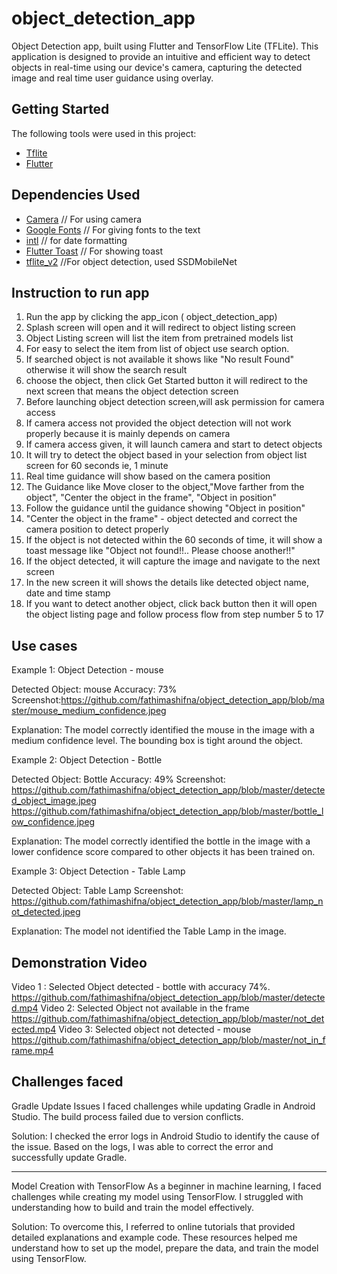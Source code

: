 # object_detection_app

Object Detection app, built using Flutter and TensorFlow Lite (TFLite). This application is designed to provide 
an intuitive and efficient way to detect objects in real-time using our device's camera, capturing the detected image
and real time user guidance using overlay.

## Getting Started

The following tools were used in this project:

- [Tflite](https://www.tensorflow.org/lite)
- [Flutter](https://flutter.dev/)

## Dependencies Used

- [Camera](https://pub.dev/packages/camera) // For using camera
- [Google Fonts](https://pub.dev/packages/google_fonts) // For giving fonts to the text
- [intl](https://pub.dev/packages/intl) // for date formatting
- [Flutter Toast](https://pub.dev/packages/fluttertoast) // For showing toast
- [tflite_v2](https://pub.dev/packages/tflite_v2) //For object detection, used SSDMobileNet 

## Instruction to run app

1. Run the app by clicking the app_icon ( object_detection_app)
2. Splash screen will open and it will redirect to object listing screen
3. Object Listing screen will list the item from pretrained models list
4. For easy to select the item from list of object use search option.
5. If searched object is not available it shows like "No result Found" otherwise it will show the search result
6. choose the object, then click Get Started button it will redirect to the next screen that means the object detection screen
7. Before launching object detection screen,will ask permission for camera access
8. If camera access not provided the object detection will not work properly because it is mainly depends on camera
9. If camera access given, it will launch camera and start to detect objects
10. It will try to detect the object based in your selection from object list screen for 60 seconds ie, 1 minute
11. Real time guidance will show based on the camera position
12. The Guidance like Move closer to the object,"Move farther from the object", "Center the object in the frame", "Object in position" 
13. Follow the guidance until the guidance showing "Object in position"
14. "Center the object in the frame" - object detected and correct the camera position to detect properly
15. If the object is not detected within the 60 seconds of time, it will show a toast message like "Object not found!!.. Please choose another!!"
16. If the object detected, it will capture the image and navigate to the next screen
17. In the new screen it will shows the details like detected object name, date and time stamp
18. If you want to detect another object, click back button then it will open the object listing page and follow process flow from step number 5 to 17

## Use cases
Example 1: Object Detection - mouse

Detected Object: mouse
Accuracy: 73%
Screenshot:https://github.com/fathimashifna/object_detection_app/blob/master/mouse_medium_confidence.jpeg

Explanation: The model correctly identified the mouse in the image with a medium confidence level. The bounding box is tight around the object.


Example 2: Object Detection - Bottle

Detected Object: Bottle
Accuracy: 49%
Screenshot: https://github.com/fathimashifna/object_detection_app/blob/master/detected_object_image.jpeg
https://github.com/fathimashifna/object_detection_app/blob/master/bottle_low_confidence.jpeg

Explanation: The model correctly identified the bottle in the image with a lower confidence score compared to other objects it has been trained on.

Example 3: Object Detection - Table Lamp

Detected Object: Table Lamp
Screenshot: https://github.com/fathimashifna/object_detection_app/blob/master/lamp_not_detected.jpeg

Explanation: The model not identified the Table Lamp in the image.


## Demonstration Video
Video 1 :
    Selected Object detected - bottle with accuracy 74%.
    https://github.com/fathimashifna/object_detection_app/blob/master/detected.mp4
Video 2:
    Selected Object not available in the frame
    https://github.com/fathimashifna/object_detection_app/blob/master/not_detected.mp4
Video 3:
    Selected object not detected - mouse
    https://github.com/fathimashifna/object_detection_app/blob/master/not_in_frame.mp4

## Challenges faced
Gradle Update Issues
I faced challenges while updating Gradle in Android Studio. The build process failed due to version conflicts.

Solution:
I checked the error logs in Android Studio to identify the cause of the issue. Based on the logs, I was able to correct the error and successfully update Gradle.

---------------------------------------------------------------------------------------------------------------------------
Model Creation with TensorFlow
As a beginner in machine learning, I faced challenges while creating my model using TensorFlow. I struggled with understanding how to build and train the model effectively.

Solution:
To overcome this, I referred to online tutorials that provided detailed explanations and example code. These resources helped me understand how to set up the model, prepare the data, and train the model using TensorFlow.